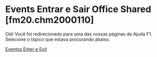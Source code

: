 
# Events Entrar e Sair Office Shared [fm20.chm2000110]

Olá! Você foi redirecionado para uma das nossas páginas de Ajuda F1. Selecione o tópico que estava procurando abaixo.

[Eventos Enter e Exit](http://msdn.microsoft.com/library/4dc74a16-eead-48e5-2031-eaf5730bd857%28Office.15%29.aspx)
